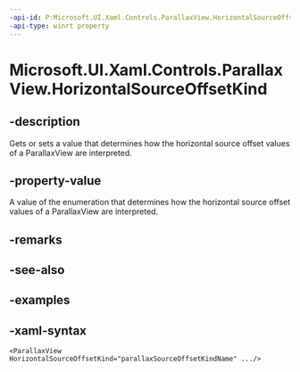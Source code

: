 ```yaml
---
-api-id: P:Microsoft.UI.Xaml.Controls.ParallaxView.HorizontalSourceOffsetKind
-api-type: winrt property
---
```

<!-- Property syntax.
public ParallaxSourceOffsetKind HorizontalSourceOffsetKind { get;  set; }
-->

# Microsoft.UI.Xaml.Controls.ParallaxView.HorizontalSourceOffsetKind


## -description

Gets or sets a value that determines how the horizontal source offset values of a ParallaxView are interpreted.


## -property-value

A value of the enumeration that determines how the horizontal source offset values of a ParallaxView are interpreted.


## -remarks


## -see-also


## -examples


## -xaml-syntax

```xaml
<ParallaxView HorizontalSourceOffsetKind="parallaxSourceOffsetKindName" .../>
```


